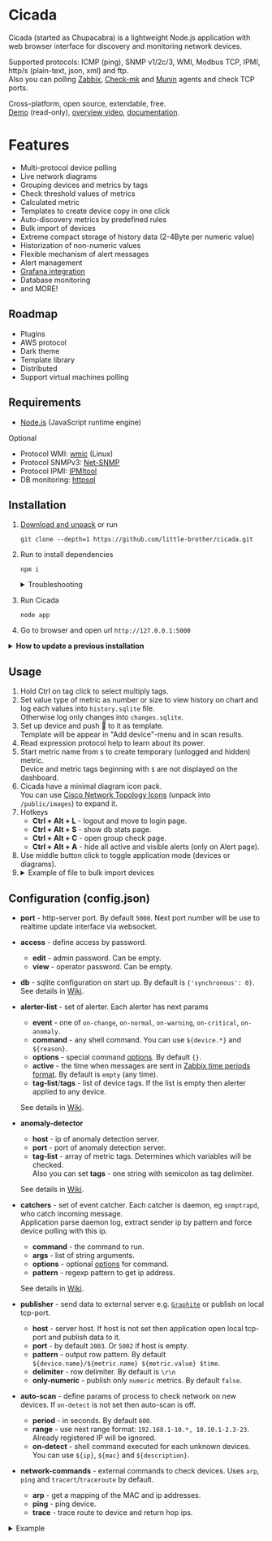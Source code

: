 # Cicada

Cicada (started as Chupacabra) is a lightweight Node.js application with web browser interface for discovery and monitoring network devices.

Supported protocols: ICMP (ping), SNMP v1/2c/3, WMI, Modbus TCP, IPMI, http/s (plain-text, json, xml) and ftp.<br>
Also you can polling [Zabbix](http://www.zabbix.com/download), [Check-mk](https://mathias-kettner.de/checkmk_linuxagent.html) and [Munin](https://github.com/munin-monitoring/munin-c) agents and check TCP ports.

Cross-platform, open source, extendable, free.<br>
[Demo](http://91.77.161.142:5000/) (read-only), [overview video](https://www.youtube.com/embed/R_QxOYXaNZ4), 
[documentation](https://github.com/little-brother/cicada/wiki).

# Features
* Multi-protocol device polling
* Live network diagrams
* Grouping devices and metrics by tags
* Check threshold values of metrics
* Calculated metric
* Templates to create device copy in one click
* Auto-discovery metrics by predefined rules
* Bulk import of devices
* Extreme compact storage of history data (2-4Byte per numeric value)
* Historization of non-numeric values
* Flexible mechanism of alert messages
* Alert management
* [Grafana integration](https://github.com/little-brother/cicada-grafana-datasource)
* Database monitoring
* and MORE!

## Roadmap
* Plugins
* AWS protocol
* Dark theme
* Template library
* Distributed
* Support virtual machines polling

## Requirements
* [Node.js](https://nodejs.org/en/download/) (JavaScript runtime engine)

Optional
* Protocol WMI: [wmic](https://www.krenger.ch/blog/wmi-commands-from-linux/) (Linux)
* Protocol SNMPv3: [Net-SNMP](http://www.net-snmp.org/)
* Protocol IPMI: [IPMItool](https://sourceforge.net/projects/ipmitool/)
* DB monitoring: [httpsql](https://github.com/little-brother/httpsql)

## Installation
1. [Download and unpack](https://github.com/little-brother/cicada/archive/master.zip) or run
   ```
   git clone --depth=1 https://github.com/little-brother/cicada.git
   ``` 
2. Run to install dependencies
   ```
   npm i
   ```
   <details>
   <summary>Troubleshooting</summary>	
     Cicada uses <code>sqlite</code> module. This module requires a build tools.<br>
     Run <code>npm i node-gyp -g</code> to install <code>node-gyp</code> (native addon build tool) and retry to install Cicada.<br>
     <br>
     
     If error occurs again then<br>
     <b>Windows</b>: install the previous Node.js version.<br>
     <b>Linux</b>: run <code>apt-get install build-essential</code> to install compiler.
   </details>		
3. Run Cicada
   ```
   node app
   ```
4. Go to browser and open url `http://127.0.0.1:5000`

<details>
<summary><b>How to update a previous installation</b></summary>
<ul>
<li> Stop application</li>
<li> Backup <code>config.json</code></li> 
<li> Create <code>/db</code>-folder backup</li>
<li> Clear application folder</li> 
<li> Install the application again</li> 
<li> Transfer the backup to <code>/db</code></li>
<li> Restore <code>config.json</code></li>
<li> Run application</li>
</ul>
</details>

## Usage
1. Hold Ctrl on tag click to select multiply tags.
2. Set value type of metric as number or size to view history on chart and log each values into `history.sqlite` file.<br> 
   Otherwise log only changes into `changes.sqlite`.	
3. Set up device and push &#128190; to it as template.<br>
   Template will be appear in "Add device"-menu and in scan results.
4. Read expression protocol help to learn about its power.
5. Start metric name from `$` to create temporary (unlogged and hidden) metric.<br>
   Device and metric tags beginning with `$` are not displayed on the dashboard.
6. Cicada have a minimal diagram icon pack.<br> 
   You can use [Cisco Network Topology Icons](https://www.cisco.com/c/dam/en_us/about/ac50/ac47/3015_jpeg.zip) (unpack into `/public/images`) to expand it.
7. Hotkeys
    * **Ctrl + Alt + L** - logout and move to login page.	
    * **Ctrl + Alt + S** - show db stats page.	
    * **Ctrl + Alt + C** - open group check page.	
    * **Ctrl + Alt + A** - hide all active and visible alerts (only on Alert page).
8. Use middle button click to toggle application mode (devices or diagrams).
9. <details><summary>Example of file to bulk import devices</summary>
   <pre>
   [
     {"name": "Cisco router", "ip": "192.168.0.1", "template": "Cisco"},
     {"name": "MSSQL DB", "ip": "192.168.0.10", "template": "WinHost"},
     {"name": "Simple", "ip": "192.168.0.100", "is_pinged": 1, "timeout": 30}
   ]
   </pre>
   </details>  
## Configuration (config.json)

* **port** - http-server port. By default `5000`. Next port number will be use to realtime update interface via websocket.

* **access** - define access by password.
  * **edit** - admin password. Can be empty.
  * **view** - operator password. Can be empty. 

* **db** - sqlite configuration on start up. By default is `{'synchronous': 0}`. See details in [Wiki](https://github.com/little-brother/cicada/wiki/English).

* **alerter-list** - set of alerter. Each alerter has next params
  * **event** - one of `on-change`, `on-normal`, `on-warning`, `on-critical`, `on-anomaly`.<br>
  * **command** - any shell command. You can use `${device.*}` and `${reason}`.
  * **options** - special command [options](https://nodejs.org/api/child_process.html#child_process_child_process_exec_command_options_callback). By default `{}`.	
  * **active** - the time when messages are sent in [Zabbix time periods format](https://www.zabbix.com/documentation/3.0/manual/appendix/time_period). By default is `empty` (any time).
  * **tag-list**/**tags** - list of device tags. If the list is empty then alerter applied to any device.
  
  See details in [Wiki](https://github.com/little-brother/cicada/wiki/English).

* **anomaly-detector**
  * **host** - ip of anomaly detection server.
  * **port** - port of anomaly detection server.
  * **tag-list** - array of metric tags. Determines which variables will be checked.<br>
    Also you can set **tags** - one string with semicolon as tag delimiter.
    
  See details in [Wiki](https://github.com/little-brother/cicada/wiki/English).
    
* **catchers** - set of event catcher. Each catcher is daemon, eg `snmptrapd`, who catch incoming message.<br>
  Application parse daemon log, extract sender ip by pattern and force device polling with this ip.
  * **command** - the command to run.
  * **args** - list of string arguments.
  * **options** - optional [options](https://nodejs.org/api/child_process.html#child_process_child_process_spawn_command_args_options) for command.
  * **pattern** - regexp pattern to get ip address.
    
  See details in [Wiki](https://github.com/little-brother/cicada/wiki/English).

* **publisher** - send data to external server e.g. [`Graphite`](https://graphiteapp.org/) or publish on local tcp-port.
  * **host** - server host. If host is not set then application open local tcp-port and publish data to it.
  * **port** - by default `2003`. Or `5002` if host is empty.	
  * **pattern** - output row pattern. By default `${device.name}/${metric.name} ${metric.value} $time`.
  * **delimiter** - row delimiter. By default is `\r\n`
  * **only-numeric** - publish only `numeric` metrics. By default `false`.	

* **auto-scan** - define params of process to check network on new devices. If `on-detect` is not set then auto-scan is off.
  * **period** - in seconds. By default `600`.
  * **range** - use next range format: `192.168.1-10.*, 10.10.1-2.3-23`. Already registered IP will be ignored.
  *	**on-detect** - shell command executed for each unknown devices. You can use `${ip}`, `${mac}` and `${description}`.

* **network-commands** - external commands to check devices. Uses `arp`, `ping` and `tracert`/`traceroute` by default.
  * **arp** - get a mapping of the MAC and ip addresses.
  * **ping** - ping device.
  * **trace** - trace route to device and return hop ips.
  
<details>
<summary>Example</summary>

<pre>
{
  "port": 5000,

  "access": {
    "edit": "mypassword",
    "view": ""
  },  

  "db": {
    "synchronous": 0,
    "cache_size": 4000
  }, 

  "alerter-list": [
    {
      "event": "on-warning",
      "tag-list": ["$EMAIL", "DB"],
      "command": "sendmail some@mail.com Device ${device.name} is warning for reason: ${reason}"
    },
    {
      "event": "on-critical",
      "tags": "$EMAIL;DB",
      "command": "sendmail some@mail.com Device ${device.name} is critical for reason: ${reason}"
    },
    {		  
      "event": "on-anomaly",
      "command": "echo %TIME% ${device.name} \"${reason}\" >> anomaly.txt"
    }
  ],

  "anomaly-detector": {
    "host": "localhost",
    "port": 8000,
    "tags": "CPU;DB;MEM"
  },

  "auto-scan": {
    "period": 600,
    "range": "192.168.0.1-255",
    "on-detect": {
      "command": "mail -s "New ${ip} found" user@example.com < /dev/null",
      "options": {}
    }
  },

  "publisher": {
    "port": 2000,
    "pattern": "${device.name}/${varbind.name} ${varbind.value} $time"
  },

  "network-commands": {
    "arp": "arp -a",
    "ping": "ping ${ip} -n 1",
    "trace": "tracert -d ${ip}"
  }
}
</pre>
</details>